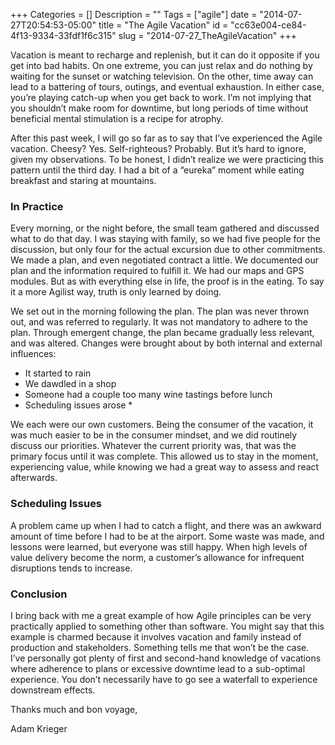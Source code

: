 +++
Categories = []
Description = ""
Tags = ["agile"]
date = "2014-07-27T20:54:53-05:00"
title = "The Agile Vacation"
id = "cc63e004-ce84-4f13-9334-33fdf1f6c315"
slug = "2014-07-27_TheAgileVacation"
+++

Vacation is meant to recharge and replenish, but it can do it opposite if you get into bad habits. On one extreme, you can just relax and do nothing by waiting for the sunset or watching television. On the other, time away can lead to a battering of tours, outings, and eventual exhaustion. In either case, you’re playing catch-up when you get back to work. I’m not implying that you shouldn’t make room for downtime, but long periods of time without beneficial mental stimulation is a recipe for atrophy.

<!--more-->

After this past week, I will go so far as to say that I’ve experienced the Agile vacation. Cheesy? Yes. Self-righteous? Probably. But it’s hard to ignore, given my observations. To be honest, I didn’t realize we were practicing this pattern until the third day. I had a bit of a “eureka” moment while eating breakfast and staring at mountains.

### In Practice

Every morning, or the night before, the small team gathered and discussed what to do that day. I was staying with family, so we had five people for the discussion, but only four for the actual excursion due to other commitments. We made a plan, and even negotiated contract a little. We documented our plan and the information required to fulfill it. We had our maps and GPS modules. But as with everything else in life, the proof is in the eating. To say it a more Agilist way, truth is only learned by doing.

We set out in the morning following the plan. The plan was never thrown out, and was referred to regularly. It was not mandatory to adhere to the plan. Through emergent change, the plan became gradually less relevant, and was altered. Changes were brought about by both internal and external influences:

* It started to rain
* We dawdled in a shop
* Someone had a couple too many wine tastings before lunch
* Scheduling issues arose *

We each were our own customers. Being the consumer of the vacation, it was much easier to be in the consumer mindset, and we did routinely discuss our priorities. Whatever the current priority was, that was the primary focus until it was complete. This allowed us to stay in the moment, experiencing value, while knowing we had a great way to assess and react afterwards.

### Scheduling Issues

A problem came up when I had to catch a flight, and there was an awkward amount of time before I had to be at the airport. Some waste was made, and lessons were learned, but everyone was still happy. When high levels of value delivery become the norm, a customer’s allowance for infrequent disruptions tends to increase.

### Conclusion

I bring back with me a great example of how Agile principles can be very practically applied to something other than software. You might say that this example is charmed because it involves vacation and family instead of production and stakeholders. Something tells me that won’t be the case. I’ve personally got plenty of first and second-hand knowledge of vacations where adherence to plans or excessive downtime lead to a sub-optimal experience. You don’t necessarily have to go see a waterfall to experience downstream effects.

Thanks much and bon voyage,

Adam Krieger
